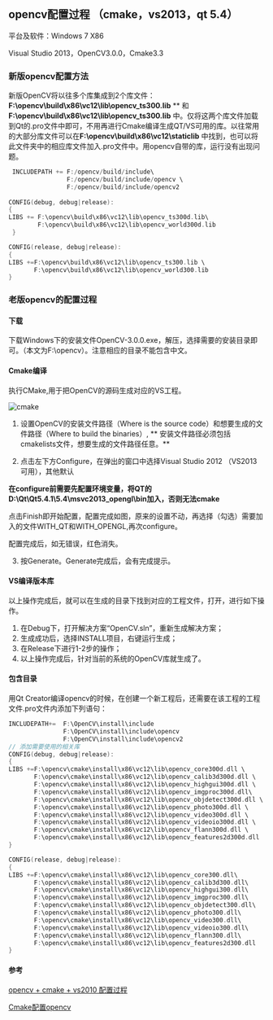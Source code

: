## opencv配置过程 （cmake，vs2013，qt 5.4）

平台及软件：Windows 7 X86

Visual Studio 2013，OpenCV3.0.0，Cmake3.3

### 新版opencv配置方法

 新版OpenCV将以往多个库集成到2个库文件：  **F:\opencv\build\x86\vc12\lib\opencv_ts300.lib** ** 和 **F:\opencv\build\x86\vc12\lib\opencv_ts300.lib** 中。仅将这两个库文件加载到Qt的.pro文件中即可，不用再进行Cmake编译生成QT/VS可用的库。以往常用的大部分库文件可以在**F:\opencv\build\x86\vc12\staticlib**  中找到，也可以将此文件夹中的相应库文件加入.pro文件中。用opencv自带的库，运行没有出现问题。

```c++
 INCLUDEPATH += F:/opencv/build/include\
                F:/opencv/build/include/opencv \
                F:/opencv/build/include/opencv2
 
CONFIG(debug, debug|release):
{
LIBS += F:\opencv\build\x86\vc12\lib\opencv_ts300d.lib\
        F:\opencv\build\x86\vc12\lib\opencv_world300d.lib
 }

CONFIG(release, debug|release):
{
LIBS +=F:\opencv\build\x86\vc12\lib\opencv_ts300.lib \
       F:\opencv\build\x86\vc12\lib\opencv_world300.lib
}
```

### 老版opencv的配置过程

#### 下载

下载Windows下的安装文件OpenCV-3.0.0.exe，解压，选择需要的安装目录即可。（本文为F:\opencv）。注意相应的目录不能包含中文。

#### Cmake编译

执行CMake,用于把OpenCV的源码生成对应的VS工程。

![cmake](https://github.com/strawdiving/Qt-Experience/blob/master/opencv/images/cmake.png)

1. 设置OpenCV的安装文件路径（Where is the source code）和想要生成的文件路径（Where to build the binaries）, **  安装文件路径必须包括cmakelists文件，想要生成的文件路径任意。** 

2. 点击左下方Configure，在弹出的窗口中选择Visual Studio 2012 （VS2013 可用），其他默认

**在configure前需要先配置环境变量，将QT的D:\Qt\Qt5.4.1\5.4\msvc2013_opengl\bin加入，否则无法cmake**

点击Finish即开始配置，配置完成如图，原来的设置不动，再选择（勾选）需要加入的文件WITH_QT和WITH_OPENGL,再次configure。

配置完成后，如无错误，红色消失。

3.  按Generate。Generate完成后，会有完成提示。

#### VS编译版本库

 以上操作完成后，就可以在生成的目录下找到对应的工程文件，打开，进行如下操作。

1. 在Debug下，打开解决方案“OpenCV.sln”，重新生成解决方案；
2. 生成成功后，选择INSTALL项目，右键运行生成；
3. 在Release下进行1-2步的操作；
4. 以上操作完成后，针对当前的系统的OpenCV库就生成了。

#### 包含目录

用Qt Creator编译opencv的时候，在创建一个新工程后，还需要在该工程的工程文件.pro文件内添加下列语句：

```c++
INCLUDEPATH+=  F:\OpenCV\install\include
               F:\OpenCV\install\include\opencv
               F:\OpenCV\install\include\opencv2
// 添加需要使用的相关库
CONFIG(debug, debug|release):
{
LIBS +=F:\opencv\cmake\install\x86\vc12\lib\opencv_core300d.dll \
       F:\opencv\cmake\install\x86\vc12\lib\opencv_calib3d300d.dll \
       F:\opencv\cmake\install\x86\vc12\lib\opencv_highgui300d.dll \
       F:\opencv\cmake\install\x86\vc12\lib\opencv_imgproc300d.dll\
       F:\opencv\cmake\install\x86\vc12\lib\opencv_objdetect300d.dll \
       F:\opencv\cmake\install\x86\vc12\lib\opencv_photo300d.dll \
       F:\opencv\cmake\install\x86\vc12\lib\opencv_video300d.dll \
       F:\opencv\cmake\install\x86\vc12\lib\opencv_videoio300d.dll \
       F:\opencv\cmake\install\x86\vc12\lib\opencv_flann300d.dll \
       F:\opencv\cmake\install\x86\vc12\lib\opencv_features2d300d.dll
}

CONFIG(release, debug|release):
{
LIBS +=F:\opencv\cmake\install\x86\vc12\lib\opencv_core300.dll\
       F:\opencv\cmake\install\x86\vc12\lib\opencv_calib3d300.dll\
       F:\opencv\cmake\install\x86\vc12\lib\opencv_highgui300.dll\
       F:\opencv\cmake\install\x86\vc12\lib\opencv_imgproc300.dll\
       F:\opencv\cmake\install\x86\vc12\lib\opencv_objdetect300.dll\
       F:\opencv\cmake\install\x86\vc12\lib\opencv_photo300.dll\
       F:\opencv\cmake\install\x86\vc12\lib\opencv_video300.dll\
       F:\opencv\cmake\install\x86\vc12\lib\opencv_videoio300.dll\
       F:\opencv\cmake\install\x86\vc12\lib\opencv_flann300.dll\
       F:\opencv\cmake\install\x86\vc12\lib\opencv_features2d300.dll
}
```

#### 参考

[opencv + cmake + vs2010 配置过程][1]

[Cmake配置opencv][2]

[1]: http://blog.sina.com.cn/s/blog_8b6c17eb0101l7zd.html
[2]: https://wenku.baidu.com/view/f8dec74902768e9950e73808.html

